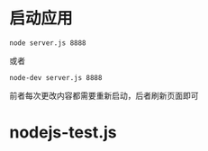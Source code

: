 
# 启动应用

```
node server.js 8888
```
或者

```
node-dev server.js 8888
```
前者每次更改内容都需要重新启动，后者刷新页面即可


# nodejs-test.js

